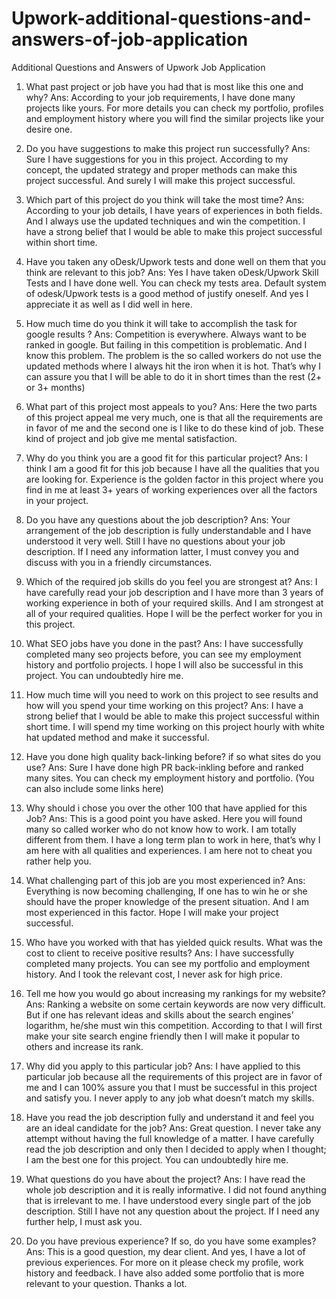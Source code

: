 # Upwork-additional-questions-and-answers-of-job-application
Additional Questions and Answers of Upwork Job Application

1. What past project or job have you had that is most like this one and why?
Ans: According to your job requirements, I have done many projects like yours. For more details you can check my portfolio, profiles and employment history where you will find the similar projects like your desire one.

2. Do you have suggestions to make this project run successfully?
Ans: Sure I have suggestions for you in this project. According to my concept, the updated strategy and proper methods can make this project successful. And surely I will make this project successful.

3. Which part of this project do you think will take the most time?
Ans: According to your job details, I have years of experiences in both fields. And I always use the updated techniques and win the competition. I have a strong belief that I would be able to make this project successful within short time.

4. Have you taken any oDesk/Upwork tests and done well on them that you think are relevant to this job?
Ans: Yes I have taken oDesk/Upwork Skill Tests and I have done well. You can check my tests area. Default system of odesk/Upwork tests is a good method of justify oneself. And yes I appreciate it as well as I did well in here.

5. How much time do you think it will take to accomplish the task for google results ?
Ans: Competition is everywhere. Always want to be ranked in google. But failing in this competition is problematic. And I know this problem. The problem is the so called workers do not use the updated methods where I always hit the iron when it is hot. That’s why I can assure you that I will be able to do it in short times than the rest (2+ or 3+ months)

6. What part of this project most appeals to you?
Ans: Here the two parts of this project appeal me very much, one is that all the requirements are in favor of me and the second one is I like to do these kind of job. These kind of project and job give me mental satisfaction.

7. Why do you think you are a good fit for this particular project?
Ans: I think I am a good fit for this job because I have all the qualities that you are looking for. Experience is the golden factor in this project where you find in me at least 3+ years of working experiences over all the factors in your project.

8. Do you have any questions about the job description?
Ans: Your arrangement of the job description is fully understandable and I have understood it very well. Still I have no questions about your job description. If I need any information latter, I must convey you and discuss with you in a friendly circumstances.

9. Which of the required job skills do you feel you are strongest at?
Ans: I have carefully read your job description and I have more than 3 years of working experience in both of your required skills. And I am strongest at all of your required qualities. Hope I will be the perfect worker for you in this project.

 10. What SEO jobs have you done in the past?
Ans: I have successfully completed many seo projects before, you can see my employment history and portfolio projects. I hope I will also be successful in this project. You can undoubtedly hire me.

11. How much time will you need to work on this project to see results and how will you spend your time working on this project?
Ans: I have a strong belief that I would be able to make this project successful within short time. I will spend my time working on this project hourly with white hat updated method and make it successful.

12. Have you done high quality back-linking before? if so what sites do you use?
Ans: Sure I have done high PR back-inkling before and ranked many sites. You can check my employment history and portfolio. (You can also include some links here)

13. Why should i chose you over the other 100 that have applied for this Job?
Ans:  This is a good point you have asked. Here you will found many so called worker who do not know how to work. I am totally different from them. I have a long term plan to work in here, that’s why I am here with all qualities and experiences. I am here not to cheat you rather help you.

14. What challenging part of this job are you most experienced in?
Ans: Everything is now becoming challenging, If one has to win he or she should have the proper knowledge of the present situation. And I am most experienced in this factor. Hope I will make your project successful.

15. Who have you worked with that has yielded quick results. What was the cost to client to receive positive results?
Ans: I have successfully completed many projects. You can see my portfolio and employment history. And I took the relevant cost, I never ask for high price.

16. Tell me how you would go about increasing my rankings for my website?
Ans: Ranking a website on some certain keywords are now very difficult. But if one has relevant ideas and skills about the search engines’ logarithm, he/she must win this competition. According to that I will first make your site search engine friendly then I will make it popular to others and increase its rank.

17. Why did you apply to this particular job?
Ans: I have applied to this particular job because all the requirements of this project are in favor of me and I can 100% assure you that I must be successful in this project and satisfy you. I never apply to any job what doesn’t match my skills.

18. Have you read the job description fully and understand it and feel you are an ideal candidate for the job?
Ans: Great question. I never take any attempt without having the full knowledge of a matter. I have carefully read the job description and only then I decided to apply when I thought; I am the best one for this project. You can undoubtedly hire me.

19. What questions do you have about the project?
Ans: I have read the whole job description and it is really informative. I did not found anything that is irrelevant to me. I have understood every single part of the job description. Still I have not any question about the project. If I need any further help, I must ask you.

20. Do you have previous experience? If so, do you have some examples?
Ans: This is a good question, my dear client. And yes, I have a lot of previous experiences. For more on it please check my profile, work history and feedback. I have also added some portfolio that is more relevant to your question. Thanks a lot.

